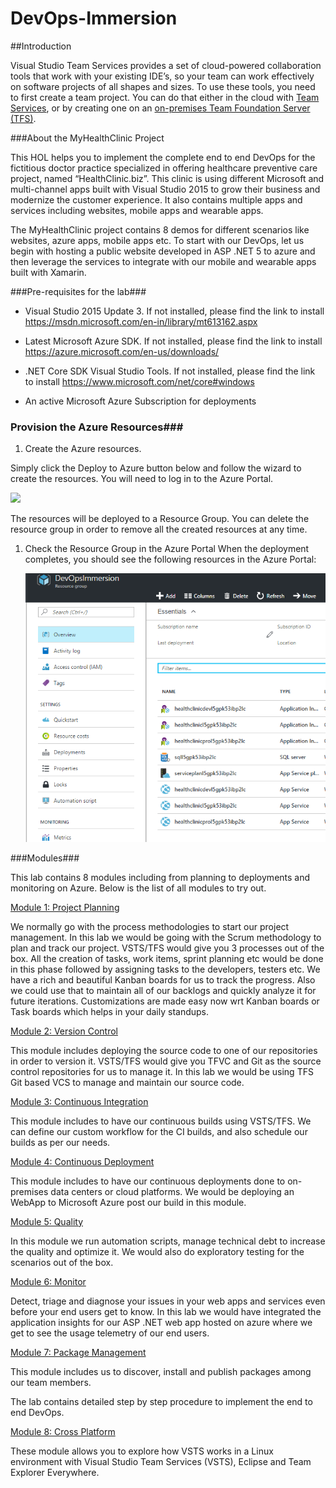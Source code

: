 # DevOps-Immersion

##Introduction

Visual Studio Team Services provides a set of cloud-powered
collaboration tools that work with your existing IDE’s, so your team can
work effectively on software projects of all shapes and sizes. To use
these tools, you need to first create a team project. You can do that
either in the cloud with [Team
Services](https://www.visualstudio.com/en-us/docs/setup-admin/team-services/connect-to-visual-studio-team-services),
or by creating one on an [on-premises Team Foundation Server
(TFS)](https://www.visualstudio.com/en-us/docs/setup-admin/tfs/install/get-started).

###About the MyHealthClinic Project

This HOL helps you to implement the complete end to end DevOps for the
fictitious doctor practice specialized in offering healthcare preventive care project, named “HealthClinic.biz”. This
clinic is using different Microsoft and multi-channel apps built with
Visual Studio 2015 to grow their business and modernize the customer
experience. It also contains multiple apps and services including
websites, mobile apps and wearable apps.

The MyHealthClinic project contains 8 demos for different scenarios like
websites, azure apps, mobile apps etc. To start with our DevOps, let us
begin with hosting a public website developed in ASP .NET 5 to azure and
then leverage the services to integrate with our mobile and wearable
apps built with Xamarin.


###Pre-requisites for the lab###

-   Visual Studio 2015 Update 3. If not installed, please find the link to install <https://msdn.microsoft.com/en-in/library/mt613162.aspx>

-   Latest Microsoft Azure SDK. If not installed, please find the link to install <https://azure.microsoft.com/en-us/downloads/>

-   .NET Core SDK Visual Studio Tools. If not installed, please find the link to install <https://www.microsoft.com/net/core#windows>

-   An active Microsoft Azure Subscription for deployments

### Provision the Azure Resources###

1. Create the Azure resources.
    
  Simply click the Deploy to Azure button below and follow the wizard to create the resources. You will need to log in to the Azure Portal.
                                                                     
  <a href="https://portal.azure.com/#create/Microsoft.Template/uri/https%3A%2F%2Fraw.githubusercontent.com%2Fhsachinraj%2FDevOps-Immersion-Labs%2Fmaster%2Ftemplate.json" target="_blank">
    <img src="http://azuredeploy.net/deploybutton.png"/>
  </a>

  The resources will be deployed to a Resource Group. You can delete the resource group in order to remove all the created resources at any time.

1. Check the Resource Group in the Azure Portal When the deployment completes, you should see the following resources in the Azure Portal:

    ![](images/resourcegroup.png)

###Modules###

This lab contains 8 modules including from planning to deployments and
monitoring on Azure. Below is the list of all modules to try out.

<a href="./labs/01.project planning">Module 1: Project Planning</a>
    
   We normally go with the process methodologies to start our project management. In this lab we would be going with the Scrum methodology to plan and track our project. VSTS/TFS would give you 3 processes out of the box. All the creation of tasks, work items, sprint planning etc would be done in this phase followed by assigning tasks to the developers, testers etc. We have a rich and beautiful Kanban boards for us to track the progress. Also we could use that to maintain all of our backlogs and quickly analyze it for future iterations. Customizations are made easy now wrt Kanban boards or Task boards which helps in your daily standups.

<a href="./labs/02.version control">Module 2: Version Control</a>

  This module includes deploying the source code to one of our
repositories in order to version it. VSTS/TFS would give you TFVC and
Git as the source control repositories for us to manage it. In this lab
we would be using TFS Git based VCS to manage and maintain our source
code.

<a href="./labs/03.continuous integration">Module 3: Continuous Integration</a>


  This module includes to have our continuous builds using VSTS/TFS. We
can define our custom workflow for the CI builds, and also schedule our
builds as per our needs.

<a href="./labs/04.continuous deployment">Module 4: Continuous Deployment</a>


  This module includes to have our continuous deployments done to
on-premises data centers or cloud platforms. We would be deploying an
WebApp to Microsoft Azure post our build in this module.

<a href="./labs/05.quality">Module 5: Quality</a>


  In this module we run automation scripts, manage technical debt to
increase the quality and optimize it. We would also do exploratory
testing for the scenarios out of the box.


<a href="./labs/06.monitor">Module 6: Monitor</a>

  Detect, triage and diagnose your issues in your web apps and services
even before your end users get to know. In this lab we would have
integrated the application insights for our ASP .NET web app hosted on
azure where we get to see the usage telemetry of our end users.


<a href="./labs/07.package management">Module 7: Package Management</a>


  This module includes us to discover, install and publish packages among
our team members.

The lab contains detailed step by step procedure to implement the end to
end DevOps.

<a href="./labs/08.cross platform">Module 8: Cross Platform</a>

  These module allows you to explore how VSTS works in a Linux environment with Visual Studio Team Services (VSTS), Eclipse and Team Explorer Everywhere. 

